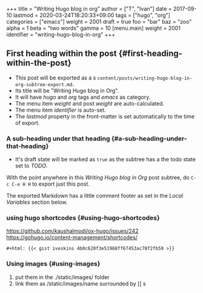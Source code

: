 +++
title = "Writing Hugo blog in org"
author = ["T", "Ivan"]
date = 2017-09-10
lastmod = 2020-03-24T18:20:33+09:00
tags = ["hugo", "org"]
categories = ["emacs"]
weight = 2001
draft = true
foo = "bar"
baz = "zoo"
alpha = 1
beta = "two words"
gamma = 10
[menu.main]
  weight = 2001
  identifier = "writing-hugo-blog-in-org"
+++

## First heading within the post {#first-heading-within-the-post}

-   This post will be exported as  a s
    `content/posts/writing-hugo-blog-in-org-subtree-export.md`.
-   Its title will be "Writing Hugo blog in Org".
-   It will have _hugo_ and _org_ tags and _emacs_ as category.
-   The menu item _weight_ and post _weight_ are auto-calculated.
-   The menu item _identifier_ is auto-set.
-   The _lastmod_ property in the front-matter is set automatically to
    the time of export.


### A sub-heading under that heading {#a-sub-heading-under-that-heading}

-   It's draft state will be marked as `true` as the subtree has a the
    todo state set to _TODO_.

With the point <span class="underline">anywhere</span> in this _Writing Hugo blog in Org_ post
subtree, do `C-c C-e H H` to export just this post.

The exported Markdown has a little comment footer as set in the _Local
Variables_ section below.


### using hugo shortcodes {#using-hugo-shortcodes}

<https://github.com/kaushalmodi/ox-hugo/issues/242>
<https://gohugo.io/content-management/shortcodes/>

```nil
#+html: {{< gist iveskins 4b0c620f3e51968ff67453ac78f2fb59 >}}
```


### Using images {#using-images}

1.  put them in the ./static/images/ folder
2.  link them as /static/images/name surrounded by [[ s
